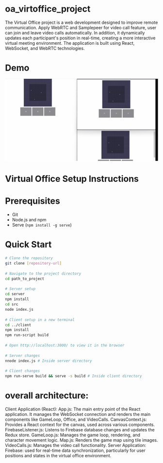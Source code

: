 # oa_virtoffice_project
The Virtual Office project is a web development designed to improve remote communication. Apply WebRTC and Samplepeer for video call feature, user can join and leave video calls automatically. In addition, it dynamically updates each participant's position in real-time, creating a more interactive virtual meeting environment. The application is built using React, WebSocket, and WebRTC technologies.

# Demo
![Demo Video](https://github.com/zsy12345-54321/oa_virtoffice_project/blob/main/demo.gif)

# Virtual Office Setup Instructions

# Prerequisites
- Git
- Node.js and npm
- Serve (`npm install -g serve`)

# Quick Start
```bash
# Clone the repository
git clone [repository-url]

# Navigate to the project directory
cd path_to_project

# Server setup
cd server
npm install
cd src
node index.js

# Client setup in a new terminal
cd ../client
npm install
npm run-script build

# Open http://localhost:3000/ to view it in the browser

# Server changes
nnode index.js # Inside server directory

# Client changes
npm run-serve build && serve -s build # Inside client directory
```

# overall architecture:
Client Application (React):
App.js: The main entry point of the React application. It manages the WebSocket connection and renders the main components like GameLoop, Office, and VideoCalls.
CanvasContext.js: Provides a React context for the canvas, used across various components.
FirebaseListener.js: Listens to Firebase database changes and updates the Redux store.
GameLoop.js: Manages the game loop, rendering, and character movement logic.
Map.js: Renders the game map using tile images.
VideoCalls.js: Manages the video call functionality.
Server Application:
Firebase: used for real-time data synchronization, particularly for user positions and states in the virtual office environment.
